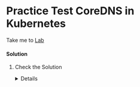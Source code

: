 # Practice Test CoreDNS in Kubernetes

  Take me to [Lab](https://kodekloud.com/courses/certified-kubernetes-administrator-with-practice-tests/lectures/9816800)

  #### Solution 

  1. Check the Solution

     <details>

      ```
      4
      ```
     </details>
